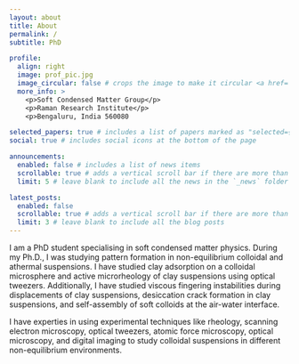 ```yaml
---
layout: about
title: About
permalink: /
subtitle: PhD

profile:
  align: right
  image: prof_pic.jpg
  image_circular: false # crops the image to make it circular <a href='#'>Affiliations</a>
  more_info: >
    <p>Soft Condensed Matter Group</p>
    <p>Raman Research Institute</p>
    <p>Bengaluru, India 560080

selected_papers: true # includes a list of papers marked as "selected={true}"
social: true # includes social icons at the bottom of the page

announcements:
  enabled: false # includes a list of news items
  scrollable: true # adds a vertical scroll bar if there are more than 3 news items
  limit: 5 # leave blank to include all the news in the `_news` folder

latest_posts:
  enabled: false
  scrollable: true # adds a vertical scroll bar if there are more than 3 new posts items
  limit: 3 # leave blank to include all the blog posts
---
```


I am a PhD student specialising in soft condensed matter physics. During my Ph.D., I was studying pattern formation in non-equilibrium colloidal and athermal suspensions. I have studied clay adsorption on a colloidal microsphere and active microrheology of clay suspensions using optical tweezers. Additionally, I have studied viscous fingering instabilities during displacements of clay suspensions, desiccation crack formation in clay suspensions, and self-assembly of soft colloids at the air-water interface.

I have experties in using experimental techniques like rheology, scanning electron microscopy, optical tweezers, atomic force microscopy, optical microscopy, and digital imaging to study colloidal suspensions in different non-equilibrium environments.
